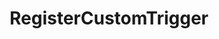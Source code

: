 ---
name: RegisterCustomTrigger
title: RegisterCustomTrigger
description: Register a custom trigger
version: 0.2.0
parameters:
  - name: triggerName
    type: string
    required: true
    description: |
      Name of the trigger shown in the context menu
  - name: eventName
    type: string
    required: true
    description: |
      Define the name of the event for later use in [TriggerCodeEvent](/api/csharp/methods/core/triggers/trigger-code-event) method
  - name: categories
    type: String[]
    required: true
    description: |
      Define the categories in the context menu in which the trigger will be shown
example: |
    using System;
    public class CPHInline
    {
        public void Init()
        {
          // Preferably Custom Triggers are registered during initialization of the code instance
          // Often in combination with Pre-Compile on Application start in the Execute-Code settings

          //Define the categories in custom trigger menu
          string[] categories = {"Streamer.bot","Documentation"};


          //Define the event name for later usage in code with CPH.TriggerCodeEvent(eventName)
          //Advise on making it fairly unique names to your code/extension
          string eventName = "sbDocsUpdate";

          //Register custom trigger. Will give boolean result if successfull
          bool success = CPH.RegisterCustomTrigger(triggerName, eventName, categories);
        }

        public bool Execute()
        {
            // Custom Trigger can also be registered with Execute but common usage is
            // in the Init() method as shown above
            return true;
        }
    }
---